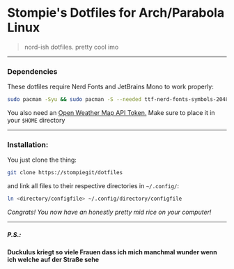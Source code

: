 # Stompie's Dotfiles for Arch/Parabola Linux
>   nord-ish dotfiles. pretty cool imo
---
### Dependencies

These dotfiles require Nerd Fonts and JetBrains Mono to work properly:
```bash
sudo pacman -Syu && sudo pacman -S --needed ttf-nerd-fonts-symbols-2048-em ttf-nerd-fonts-symbols-2048-em-mono ttf-nerd-fonts-symbols-common ttf-jetbrains-mono
```

You also need an [Open Weather Map API Token.]() Make sure to place it in your `$HOME` directory

---
### Installation:

You just clone the thing:
```bash
git clone https://stompiegit/dotfiles
```

and link all files to their respective directories in `~/.config/`:
```bash
ln <directory/configfile> ~/.config/directory/configfile
```

*Congrats! You now have an honestly pretty mid rice on your computer!*

---
##### P.S.:
#### Duckulus kriegt so viele Frauen dass ich mich manchmal wunder wenn ich welche auf der Straße sehe
